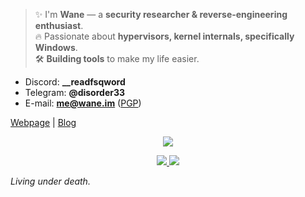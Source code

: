 > ✨ I'm **Wane** — a **security researcher & reverse-engineering enthusiast**.<br>
> 🔥 Passionate about **hypervisors, kernel internals, specifically Windows**.<br>
> 🛠️ **Building tools** to make my life easier.<br>

+ Discord: **__readfsqword**
+ Telegram: **@disorder33**
+ E-mail: **me@wane.im** ([PGP](https://wane.im/pgp))

[Webpage](https://wane.im/) | [Blog](https://blog.wane.im/)

<p align="center">
  <img src="https://github-profile-trophy.vercel.app/?username=Sharp0802&theme=gitdimmed&column=5" />
</p>

<div align="center">
<a href="https://github.com/anuraghazra/github-readme-stats">
  <img src="https://github-readme-stats.vercel.app/api?username=Sharp0802&show_icons=true&theme=github_dark&hide_border=true&include_all_commits=true" />
</a>
<a href="https://github.com/anuraghazra/github-readme-stats">
  <img src="https://github-readme-stats.vercel.app/api/top-langs/?username=Sharp0802&langs_count=8&layout=compact&theme=github_dark&hide_border=true" />
</a>
</div>

*Living under death.*
